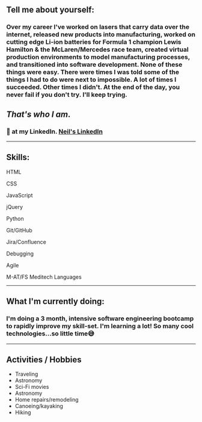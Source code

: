 ## Tell me about yourself:

### Over my career I've worked on lasers that carry data over the internet, released new products into manufacturing, worked on cutting edge Li-ion batteries for Formula 1 champion Lewis Hamilton & the McLaren/Mercedes race team, created virtual production environments to model manufacturing processes, and transitioned into software development. None of these things were easy. There were times I was told some of the things I had to do were next to impossible. A lot of times I succeeded. Other times I didn't. At the end of the day, you never fail if you don't try. I'll keep trying.

## _That's who I am_.

### :eyes: at my LinkedIn. [Neil's LinkedIn](https://www.linkedin.com/in/neil-p-saunders/)

<hr>

## Skills:

HTML

CSS

JavaScript

jQuery

Python

Git/GitHub

Jira/Confluence

Debugging

Agile

M-AT/FS Meditech Languages

<hr>

## What I'm currently doing:

### I'm doing a 3 month, intensive software engineering bootcamp to rapidly improve my skill-set. I'm learning a lot! So many cool technologies...so little time:sweat_smile:

<hr>

## Activities / Hobbies

- Traveling
- Astronomy
- Sci-Fi movies
- Astronomy
- Home repairs/remodeling
- Canoeing/kayaking
- Hiking
